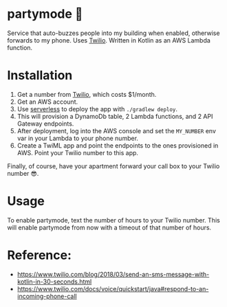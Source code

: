 # partymode 🎉

Service that auto-buzzes people into my building when enabled, otherwise forwards to my phone. Uses [Twilio](https://www.twilio.com/). Written in Kotlin as an AWS Lambda function.

# Installation

1. Get a number from [Twilio](https://www.twilio.com/), which costs $1/month.
2. Get an AWS account. 
3. Use [serverless](https://serverless.com/) to deploy the app with `./gradlew deploy`.
4. This will provision a DynamoDb table, 2 Lambda functions, and 2 API Gateway endpoints.
5. After deployment, log into the AWS console and set the `MY_NUMBER` env var in your Lambda to your phone number.
6. Create a TwiML app and point the endpoints to the ones provisioned in AWS. Point your Twilio number to this app.

Finally, of course, have your apartment forward your call box to your Twilio number 😎.

# Usage 

To enable partymode, text the number of hours to your Twilio number. This will enable partymode from now with a timeout of that number of hours.

# Reference:
- https://www.twilio.com/blog/2018/03/send-an-sms-message-with-kotlin-in-30-seconds.html
- https://www.twilio.com/docs/voice/quickstart/java#respond-to-an-incoming-phone-call
